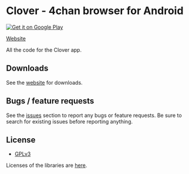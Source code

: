 # Clover - 4chan browser for Android

[![Get it on Google Play](https://developer.android.com/images/brand/en_generic_rgb_wo_60.png)](https://play.google.com/store/apps/details?id=org.floens.chan)

[Website](http://floens.github.io/Clover/)

All the code for the Clover app.

## Downloads
See the [website](http://floens.github.io/Clover/) for downloads.


## Bugs / feature requests

See the [issues](https://github.com/Floens/Clover/issues) section to report any bugs or feature requests. Be sure to search for existing issues before reporting anything.


## License

* [GPLv3](https://github.com/Floens/Clover/blob/master/COPYING.txt)

Licenses of the libraries are [here](https://github.com/Floens/Clover/blob/master/Clover/assets/html/licences.html).
